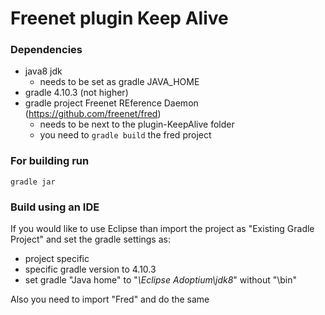 # Freenet plugin Keep Alive

### Dependencies
- java8 jdk
    - needs to be set as gradle JAVA_HOME
- gradle 4.10.3 (not higher)
- gradle project Freenet REference Daemon (https://github.com/freenet/fred)
    - needs to be next to the plugin-KeepAlive folder
    - you need to `gradle build` the fred project

### For building run
```
gradle jar
```

### Build using an IDE
If you would like to use Eclipse than import the project as "Existing Gradle Project" and set the gradle settings as:
- project specific
- specific gradle version to 4.10.3
- set gradle "Java home" to "*\Eclipse Adoptium\jdk8*" without "\bin"

Also you need to import "Fred" and do the same
